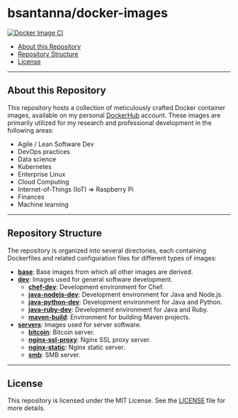 # bsantanna/docker-images

[![Docker Image CI](https://github.com/bsantanna/docker-images/actions/workflows/docker-image.yml/badge.svg)](https://github.com/bsantanna/docker-images/actions/workflows/docker-image.yml)


  - [About this Repository](#about-this-repository)
  - [Repository Structure](#repository-structure)
  - [License](#license)

---

## About this Repository

This repository hosts a collection of meticulously crafted Docker container images, available on my personal [DockerHub](https://hub.docker.com/u/bsantanna) account. These images are primarily utilized for my research and professional development in the following areas:

 
 * Agile / Lean Software Dev 
 * DevOps practices
 * Data science
 * Kubernetes
 * Enterprise Linux
 * Cloud Computing
 * Internet-of-Things (IoT) => Raspberry Pi
 * Finances
 * Machine learning
 

---

## Repository Structure

The repository is organized into several directories, each containing Dockerfiles and related configuration files for different types of images:

- **[base](images/base/)**: Base images from which all other images are derived.
- **[dev](images/dev/)**: Images used for general software development.
  - **[chef-dev](images/dev/chef-dev/)**: Development environment for Chef.
  - **[java-nodejs-dev](images/dev/java-nodejs-dev/)**: Development environment for Java and Node.js.
  - **[java-python-dev](images/dev/java-python-dev/)**: Development environment for Java and Python.
  - **[java-ruby-dev](images/dev/java-ruby-dev/)**: Development environment for Java and Ruby.
  - **[maven-build](images/dev/maven-build/)**: Environment for building Maven projects.
- **[servers](images/servers/)**: Images used for server software.
  - **[bitcoin](images/servers/bitcoin/)**: Bitcoin server.
  - **[nginx-ssl-proxy](images/servers/nginx-ssl-proxy/)**: Nginx SSL proxy server.
  - **[nginx-static](images/servers/nginx-static/)**: Nginx static server.
  - **[smb](images/servers/smb/)**: SMB server.

---

## License

This repository is licensed under the MIT License. See the [LICENSE](LICENSE) file for more details.
